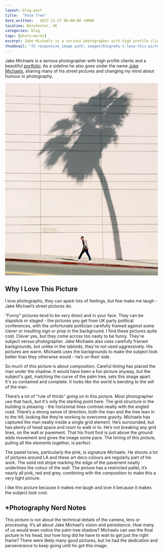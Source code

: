 ```yaml
---
layout: blog-post
title:  "Palm Tree"
date_written:   2017-11-27 08:00:00 +0000
location: Winchester, UK
categories: blog
tags: [photo-words]
excerpt: Jake Michaels is a serious photographer with high profile clients and a beautiful portfolio. As a sideline he also goes under the name Joke Michaels, sharing many of his street pictures and changing my mind about humour in photography.
thumbnail: "{% responsive_image path: images/blog/why-i-love-this-picture/michaels-palm-tree.jpg class: wide %}"
---
```

Jake Michaels is a serious photographer with high profile clients and a beautiful [portfolio](https://jakemichaels.com). As a sideline he also goes under the name [Joke Michaels](https://www.instagram.com/jokemichaels/), sharing many of his street pictures and changing my mind about humour in photography.

![Photographer: Jake Micahels.](/images/blog/why-i-love-this-picture/michaels-palm-tree.jpg "Photographer: Jake Micahels.")

## Why I Love This Picture
I love photographs, they can spark lots of feelings, but few make me laugh - Jake Michael’s street pictures do.

“Funny” pictures tend to be very direct and in your face. They can be slapstick or staged - the pictures you get from UK party political conferences, with the unfortunate politician carefully framed against some clever or insulting sign or prop in the background. I find these pictures quite cold. Clever yes, but they come across too nasty to be funny. They're subject versus photographer. Jake Michaels also uses carefully framed backgrounds, but unlike in the tabloids, they're not used aggressively. His pictures are warm. Michaels uses the backgrounds to make the subject look better than they otherwise would - he’s on their side.

So much of this picture is about composition. Careful timing has placed the man under the shadow. It would have been a fun picture anyway, but the subject's gait, matching the curve of the palm tree, sets this image apart. It's so contained and complete. It looks like the world is bending to the will of the man.

There’s a lot of "rule of thirds" going on in this picture. Most photographer use that hack, but it's only the starting point here. The grid structure in the building is pleasing - the horizontal lines contrast neatly with the angled road. There’s a strong sense of direction, both the man and the tree lean in to the hill, looking like they’re working to overcome gravity. Michaels has captured the man neatly inside a single grid element. He’s surrounded, but has plenty of head space and room to walk in to. He’s not breaking any grid lines, on the wall or pavement. That his front foot is just above the ground adds movement and gives the image some pace. The timing of this picture, pulling all the elements together, is perfect.

The pastel tones, particularly the pink, is signature Michaels. He shoots a lot of pictures around LA and these art deco colours are regularly part of his work. The solid red stripe marking the edge of the pavement neatly underlines the colour of the wall. The picture has a restricted pallet, it’s nearly all pink, red and grey, combining with the composition to make this a very tight picture.

I like this picture because it makes me laugh and love it because it makes the subject look cool.

## \*Photography Nerd Notes
This picture is not about the technical details of the camera, lens or processing. It’s all about Jake Michael’s vision and persistence. How many of us would even notice the palm tree shadow? Michaels can see the final picture in his head, but how long did he have to wait to get just the right frame? There were likely many good pictures, but he had the dedication and perseverance to keep going until he got this image.
